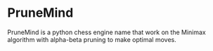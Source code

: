 # PruneMind
PruneMind is a python chess engine name that work on the Minimax algorithm with alpha-beta pruning to make optimal moves.

